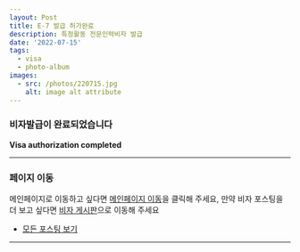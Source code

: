 ```yaml
---
layout: Post
title: E-7 발급 허가완료
description: 특정활동 전문인력비자 발급
date: '2022-07-15'
tags:
  - visa
  - photo-album
images:
  - src: /photos/220715.jpg
    alt: image alt attribute
---
```


### 비자발급이 완료되었습니다

**Visa authorization completed**

---

### 페이지 이동

메인페이지로 이동하고 싶다면 [메인페이지 이동](/)을 클릭해 주세요, 만약 비자 포스팅을 더 보고 싶다면 [비자 게시판](/tags/visa)으로 이동해 주세요

- [모든 포스팅 보기](/tags/photo-album)

---